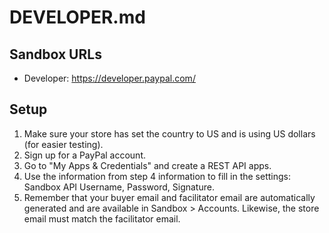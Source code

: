 # DEVELOPER.md

## Sandbox URLs
* Developer: https://developer.paypal.com/

## Setup
1. Make sure your store has set the country to US and is using US dollars (for easier testing).
2. Sign up for a PayPal account.
3. Go to "My Apps & Credentials" and create a REST API apps.
4. Use the information from step 4 information to fill in the settings: Sandbox API Username, Password, Signature.
5. Remember that your buyer email and facilitator email are automatically generated and are available in Sandbox > Accounts. Likewise, the store email must match the facilitator email.
